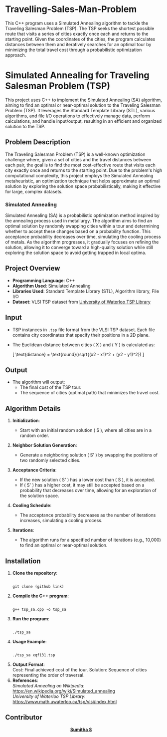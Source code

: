 # Travelling-Sales-Man-Problem
This C++ program uses a Simulated Annealing algorithm to tackle the Traveling Salesman Problem (TSP). The TSP seeks the shortest possible route that visits a series of cities exactly once each and returns to the starting point. Given the coordinates of the cities, the program calculates distances between them and iteratively searches for an optimal tour by minimizing the total travel cost through a probabilistic optimization approach.
# Simulated Annealing for Traveling Salesman Problem (TSP)

This project uses C++ to implement the Simulated Annealing (SA) algorithm, aiming to find an optimal or near-optimal solution to the Traveling Salesman Problem (TSP). It leverages the Standard Template Library (STL), various algorithms, and file I/O operations to effectively manage data, perform calculations, and handle input/output, resulting in an efficient and organized solution to the TSP.

## Problem Description

The Traveling Salesman Problem (TSP) is a well-known optimization challenge where, given a set of cities and the travel distances between each pair, the goal is to find the most cost-effective route that visits each city exactly once and returns to the starting point. Due to the problem's high computational complexity, this project employs the Simulated Annealing metaheuristic, an optimization technique that helps approximate an optimal solution by exploring the solution space probabilistically, making it effective for large, complex datasets.

### Simulated Annealing

Simulated Annealing (SA) is a probabilistic optimization method inspired by the annealing process used in metallurgy. The algorithm aims to find an optimal solution by randomly swapping cities within a tour and determining whether to accept these changes based on a probability function. This acceptance probability decreases over time, simulating the cooling process of metals. As the algorithm progresses, it gradually focuses on refining the solution, allowing it to converge toward a high-quality solution while still exploring the solution space to avoid getting trapped in local optima.

## Project Overview

- **Programming Language**: C++
- **Algorithm Used**: Simulated Annealing
- **Libraries Used**: Standard Template Library (STL), Algorithm library, File I/O
- **Dataset**: VLSI TSP dataset from [University of Waterloo TSP Library](http://www.math.uwaterloo.ca/tsp/vlsi/index.html)


## Input

- TSP instances in `.tsp` file format from the VLSI TSP dataset. Each file contains city coordinates that specify their positions in a 2D plane.
- The Euclidean distance between cities \( X \) and \( Y \) is calculated as:
  
  \[
  \text{distance} = \text{round}(\sqrt{(x2 - x1)^2 + (y2 - y1)^2})
  \]

## Output

- The algorithm will output:
  - The final cost of the TSP tour.
  - The sequence of cities (optimal path) that minimizes the travel cost.

## Algorithm Details

1. **Initialization**:
   - Start with an initial random solution \( S \), where all cities are in a random order.

2. **Neighbor Solution Generation**:
   - Generate a neighboring solution \( S' \) by swapping the positions of two randomly selected cities.

3. **Acceptance Criteria**:
   - If the new solution \( S' \) has a lower cost than \( S \), it is accepted.
   - If \( S' \) has a higher cost, it may still be accepted based on a probability that decreases over time, allowing for an exploration of the solution space.

4. **Cooling Schedule**:
   - The acceptance probability decreases as the number of iterations increases, simulating a cooling process.

5. **Iterations**:
   - The algorithm runs for a specified number of iterations (e.g., 10,000) to find an optimal or near-optimal solution.

## Installation

1. **Clone the repository**:<br>
   <pre><code>
   git clone (github link)
   </code></pre>
2. **Compile the C++ program**:<br>
   <pre><code>
   g++ tsp_sa.cpp -o tsp_sa
   </code></pre>
3. **Run the program**:<br>
   <pre><code>
   ./tsp_sa <path_to_tsp_instance_file>
   </code></pre>
4. **Usage Example**:<br>
   <pre><code>
   ./tsp_sa xqf131.tsp
   </code></pre>
5. **Output Format**:<br>
   Cost: Final achieved cost of the tour.
   Solution: Sequence of cities representing the order of traversal.
6. **References**:<br>
   *Simulated Annealing on Wikipedia*:<br> https://en.wikipedia.org/wiki/Simulated_annealing<br>
   *University of Waterloo TSP Library*:<br> https://www.math.uwaterloo.ca/tsp/vlsi/index.html

<h2 id="contributers">Contributor</h2>

<div align="center">
  <strong>
    <a href="https://github.com/sumitha05">Sumitha S</a> &emsp;
  </strong>
</div>
